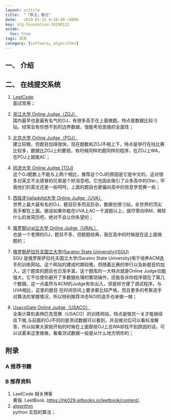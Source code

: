 ```yaml
---
layout: article
title:  "「算法」概览"
date:   2019-01-22 8:38:40 +0800
key: alg-foundation-20190122
aside:
  toc: true
tags: 资源
category: [software, algorithms]
---
```



## 一、 介绍

## 二、 在线提交系统
1. [LeetCode](https://leetcode.com/explore/)  
面试常用；   

1. [浙江大学 Online Judge（ZOJ）](http://acm.zju.edu.cn)    
国内最早也是最有名气的OJ，有很多高手在上面做题。特点是数据比较刁钻，经常会有你想不到的边界数据，很能考验思维的全面性；  

1. [北京大学 Online Judge（POJ）](http://acm.pku.edu.cn/JudgeOnline/)  
建立较晚，但题目加得很快，现在题数和ZOJ不相上下，特点是举行在线比赛比较多，数据比ZOJ上的要弱，有时候同样的题同样的程序，在ZOJ上WA，在POJ上就能AC；  

1. [同济大学 Online Judge (TOJ)](http://acm.tongji.edu.cn/index.php)   
这个OJ题数上不能与上两个相比，推荐这个OJ的原因是它是中文的，这对很多对英文不太感冒的兄弟是个好消息吧。它也因此吸引了众多高中的OIer，毕竟他们的英文还差一些呵呵，上面的题目也更偏向高中的信息学竞赛一些；  

1. [西班牙Valladolid大学 Online Judge（UVA）](http://acm.uva.es/)   
世界上最大最有名的OJ，题目巨多而且巨杂，数据也很刁钻，全世界的顶尖高手都在上面。据说如果你能在UVA上AC一千道题以上，就尽管向IBM、微软什么的发简历吧，绝对不会让你失望的；  

1. [俄罗斯Ural立大学 Online Judge（URAL）](http://acm.timus.ru/)  
也是一个老牌的OJ，题目不多，但题题经典，我在高中的时候就在这上面做题的；  

1. [俄罗斯萨拉托夫国立大学(Saratov State University)(SGU)](http://acm.sgu.ru/)  
SGU 是俄罗斯萨拉托夫国立大学(Saratov State University)用于培养ACM选手的训练网站。这个网站的建成时期较晚，但随着比赛的举行以及新题目的加入，这个题库的题目也日渐丰富。这个题库的一大特点就是Online Judge功能强大，它不仅使你避开了多数据处理的繁琐操作，还能告诉你程序错在了第几个数据。这一点虽然与ACM的Judge有些出入，但是却方便了调试程序。与UVA相比，这里的题目 在时间空间上要求都比较严格，而且更多的考察选手对算法的掌握情况，所以特别推荐冲击NOI的选手也来做一做；  

1. [UsacoGate Online Judge（USACO）](http://ace.delos.com/usacogate)    
全美计算机奥林匹克竞赛（USACO）的训练网站，特点是做完一关才能继续往下做,与前面的OJ不同的是测试数据可以看到，并且做对后可以看标准解答，所以如果大家刚开始的时候在上面那些OJ上总WA却找不到原因的话，可以试着来这里做做，看看测试数据一般是从什么地方阴你的；  



## 附录
### A 推荐书籍


### B 推荐资料
1. LeetCode 相关博客  
黄锴. LeetBook. <https://hk029.gitbooks.io/leetbook/content/>.  
1. [algorithm](https://github.com/qiwsir/algorithm)   
python 实现的算法；    
